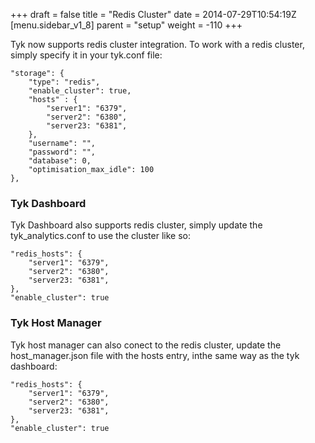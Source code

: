 +++
draft = false
title = "Redis Cluster"
date = 2014-07-29T10:54:19Z
[menu.sidebar_v1_8]
    parent = "setup"
    weight = -110
+++

Tyk now supports redis cluster integration. To work with a redis cluster, simply specify it in your tyk.conf file:

	"storage": {
        "type": "redis",
        "enable_cluster": true,
        "hosts" : {
            "server1": "6379",
            "server2": "6380",
            "server23: "6381",
        },
        "username": "",
        "password": "",
        "database": 0,
        "optimisation_max_idle": 100
    },

### Tyk Dashboard

Tyk Dashboard also supports redis cluster, simply update the tyk_analytics.conf to use the cluster like so:

	"redis_hosts": {
        "server1": "6379",
        "server2": "6380",
        "server23: "6381",
    },
    "enable_cluster": true

### Tyk Host Manager

Tyk host manager can also conect to the redis cluster, update the host_manager.json file with the hosts entry, inthe same way as the tyk dashboard:

	"redis_hosts": {
        "server1": "6379",
        "server2": "6380",
        "server23: "6381",
    },
    "enable_cluster": true


